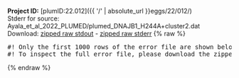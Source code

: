 **Project ID:** [plumID:22.012]({{ '/' | absolute_url }}eggs/22/012/)  
Stderr for source:  Ayala_et_al_2022_PLUMED/plumed_DNAJB1_H244A+cluster2.dat   
Download: [zipped raw stdout](plumed_DNAJB1_H244A+cluster2.dat.plumed_master.stdout.txt.zip) - [zipped raw stderr](plumed_DNAJB1_H244A+cluster2.dat.plumed_master.stderr.txt.zip) 
{% raw %}
<pre>
#! Only the first 1000 rows of the error file are shown below
#! To inspect the full error file, please download the zipped raw stderr file above
</pre>
{% endraw %}
